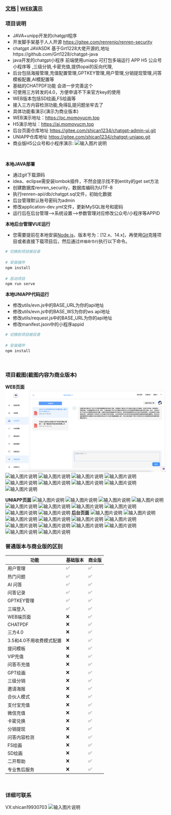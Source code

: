 ### [文档](https://www.kancloud.cn/momoyu/momoyu/3169622)  | [WEB演示](https://pc.momoyucm.top)
### 项目说明
- JAVA+unipp开发的chatgpt程序
- 开发脚手架基于人人开源 https://gitee.com/renrenio/renren-security
- chatgpt JAVASDK 基于Grt1228大佬开源的,地址https://github.com/Grt1228/chatgpt-java
- java开发的chatgpt小程序  前端使用uniapp   可打包多端运行  APP  H5  公众号  小程序等 ,三级分销,卡密充值,提供opai的反向代理,
- 后台包括海报管理,充值配置管理,GPTKEY管理,用户管理,分销提现管理,问答模板配置,AI模配置等
- 基础的CHATPDF功能  会进一步完善这个
- 可使用三方转发的4.0，方便申请不下来官方key的使用
- WEB版本包括SD绘画,FS绘画等
- 接入三方内容检测功能,免得乱提问题坐牢去了
- 具体功能看演示(演示为商业版本)
- WEB演示地址：https://pc.momoyucm.top
- H5演示地址：https://ai.momoyucm.top
- 后台页面仓库地址 https://gitee.com/shican1234/chatgpt-admin-ui.git
- UNIAPP仓库地址 https://gitee.com/shican1234/chatgpt-uniapp.git
- 商业版H5公众号和小程序演示: ![输入图片说明](renren-admin/src/main/resources/public/gzh2.jpg)

<br>




**本地JAVA部署**
- 通过git下载源码
- idea、eclipse需安装lombok插件，不然会提示找不到entity的get set方法
- 创建数据库renren_security，数据库编码为UTF-8
- 执行renren-api/db/chatgpt.sql文件，初始化数据
- 后台管理默认账号密码为admin
- 修改application-dev.yml文件，更新MySQL账号和密码
- 运行后在后台管理-->系统设置-->参数管理对应修改公众号/小程序等APPID

**本地后台管理VUE运行**
- 您需要提前在本地安装[Node.js](https://nodejs.org/en/)，版本号为：[12.x、14.x]，再使用[Git](https://git-scm.com/)克隆项目或者直接下载项目后，然后通过`终端命令行`执行以下命令。

```bash
# 切换到项目根目录

# 安装插件
npm install

# 启动项目
npm run serve
```
**本地UNIAPP代码运行**
- 修改utils/evn.js中的BASE_URL为你的api地址
- 修改utils/evn.js中的BASE_WS为你的ws api地址
- 修改utils/request.js中的BASE_URL为你的api地址
- 修改manifest.json中的小程序appid
```bash
# 切换到项目根目录

# 安装插件
npm install
```
<br>

### 项目截图(截图内容为商业版本)
**WEB页面**
![输入图片说明](renren-admin/src/main/resources/public/pc11.png)
![输入图片说明](renren-admin/src/main/resources/public/pc0.png)
![输入图片说明](renren-admin/src/main/resources/public/pc1.png)
![输入图片说明](renren-admin/src/main/resources/public/pc2.png)
![输入图片说明](renren-admin/src/main/resources/public/pc3.png)
![输入图片说明](renren-admin/src/main/resources/public/pc4.png)
![输入图片说明](renren-admin/src/main/resources/public/pc5.png)
![输入图片说明](renren-admin/src/main/resources/public/pc6.png)
![输入图片说明](renren-admin/src/main/resources/public/pc7.png)
![输入图片说明](renren-admin/src/main/resources/public/pc8.png)

**UNIAPP页面**
![输入图片说明](renren-admin/src/main/resources/public/qd1.png)
![输入图片说明](renren-admin/src/main/resources/public/qd2.jpeg)
![输入图片说明](renren-admin/src/main/resources/public/qd3.jpeg)
![输入图片说明](renren-admin/src/main/resources/public/qd4.jpeg)
![输入图片说明](renren-admin/src/main/resources/public/qd5.jpeg)
![输入图片说明](renren-admin/src/main/resources/public/qd6.jpeg)
![输入图片说明](renren-admin/src/main/resources/public/qd7.jpeg)
![输入图片说明](renren-admin/src/main/resources/public/qd8.jpeg)
![输入图片说明](renren-admin/src/main/resources/public/qd9.jpeg)
![输入图片说明](renren-admin/src/main/resources/public/qd10.jpeg)
**后台页面**
![输入图片说明](renren-admin/src/main/resources/public/ht1.png)
![输入图片说明](renren-admin/src/main/resources/public/ht2.png)
![输入图片说明](renren-admin/src/main/resources/public/ht3.png)
![输入图片说明](renren-admin/src/main/resources/public/ht4.png)
![输入图片说明](renren-admin/src/main/resources/public/ht5.png)
![输入图片说明](renren-admin/src/main/resources/public/ht6.png)
![输入图片说明](renren-admin/src/main/resources/public/ht7.png)
![输入图片说明](renren-admin/src/main/resources/public/ht8.png)
![输入图片说明](renren-admin/src/main/resources/public/ht9.png)
![输入图片说明](renren-admin/src/main/resources/public/ht10.png)
![输入图片说明](renren-admin/src/main/resources/public/ht11.png)
![输入图片说明](renren-admin/src/main/resources/public/ht12.png)

### 普通版本与商业版的区别
|  功能    |  基础版本   |  商业版   |
| --- | --- | --- |
|   用户管理  |   ✅  |   ✅  |
|   热门问题  |   ✅  |   ✅  |
|   AI    问答  |   ✅  |   ✅  |
|   问答记录  |   ✅  |   ✅  |
|   GPTKEY管理  |   ✅  |   ✅  |
|   三端登入  |   ✅  |   ✅  |
|   WEB端页面  |   ❌  |   ✅  |
|   CHATPDF  |   ❌  |   ✅  |
|   三方4.0  |   ❌  |   ✅  |
|   3.5和4.0不用收费模式配置  |   ❌  |   ✅  |
|   提问模板  |   ❌  |   ✅  |
|   VIP充值  |   ❌  |   ✅  |
|   问答币充值  |   ❌  |   ✅  |
|   GPT绘画  |   ❌  |   ✅  |
|   三级分销  |   ❌  |   ✅  |
|   邀请海报  |   ❌  |   ✅  |
|   合伙人模式  |   ❌  |   ✅  |
|   支付宝充值  |   ❌  |   ✅  |
|   微信充值  |   ❌  |   ✅  |
|   卡密兑换 |   ❌  |   ✅  |
|   分销提现  |   ❌  |   ✅  |
|   问答内容检测  |   ❌  |   ✅  |
|   FS绘画 |   ❌  |   ✅  |
|   SD绘画  |   ❌  |   ✅  |
|   二开帮助  |   ❌  |   ✅  |
|   专业售后服务  |   ❌  |   ✅  |

<br>


### 详细可联系
VX:shican19930703
![输入图片说明](renren-admin/src/main/resources/public/wx.jpg)
